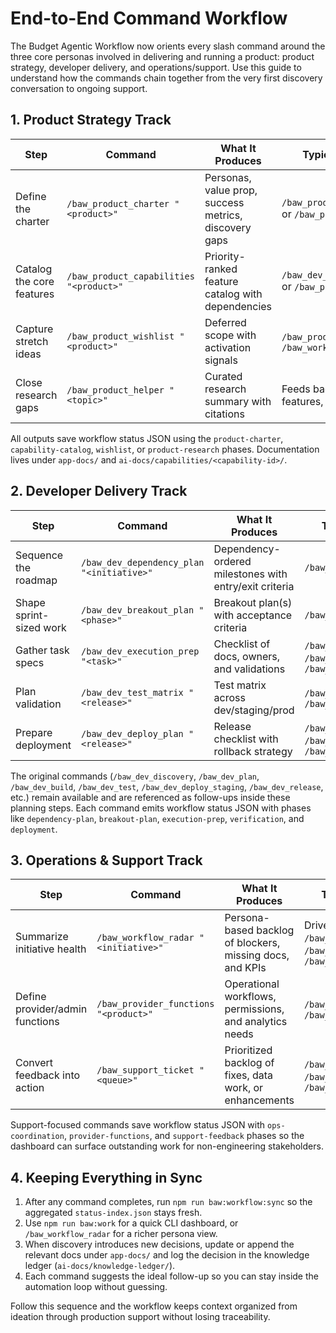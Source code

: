 # End-to-End Command Workflow

The Budget Agentic Workflow now orients every slash command around the three core personas involved in delivering and running a product: product strategy, developer delivery, and operations/support. Use this guide to understand how the commands chain together from the very first discovery conversation to ongoing support.

## 1. Product Strategy Track
| Step | Command | What It Produces | Typical Next Step |
| --- | --- | --- | --- |
| Define the charter | `/baw_product_charter "<product>"` | Personas, value prop, success metrics, discovery gaps | `/baw_product_capabilities` or `/baw_product_helper` |
| Catalog the core features | `/baw_product_capabilities "<product>"` | Priority-ranked feature catalog with dependencies | `/baw_dev_dependency_plan` or `/baw_product_wishlist` |
| Capture stretch ideas | `/baw_product_wishlist "<product>"` | Deferred scope with activation signals | `/baw_product_helper` or `/baw_workflow_radar` |
| Close research gaps | `/baw_product_helper "<topic>"` | Curated research summary with citations | Feeds back into charter, features, or wishlist |

All outputs save workflow status JSON using the `product-charter`, `capability-catalog`, `wishlist`, or `product-research` phases. Documentation lives under `app-docs/` and `ai-docs/capabilities/<capability-id>/`.

## 2. Developer Delivery Track
| Step | Command | What It Produces | Typical Next Step |
| --- | --- | --- | --- |
| Sequence the roadmap | `/baw_dev_dependency_plan "<initiative>"` | Dependency-ordered milestones with entry/exit criteria | `/baw_dev_breakout_plan` |
| Shape sprint-sized work | `/baw_dev_breakout_plan "<phase>"` | Breakout plan(s) with acceptance criteria | `/baw_dev_execution_prep` |
| Gather task specs | `/baw_dev_execution_prep "<task>"` | Checklist of docs, owners, and validations | `/baw_dev_discovery`, `/baw_dev_build`, or `/baw_dev_test_matrix` |
| Plan validation | `/baw_dev_test_matrix "<release>"` | Test matrix across dev/staging/prod | `/baw_dev_test`, `/baw_uat`, `/baw_dev_deploy_plan` |
| Prepare deployment | `/baw_dev_deploy_plan "<release>"` | Release checklist with rollback strategy | `/baw_dev_deploy_staging`, `/baw_dev_release`, `/baw_workflow_radar` |

The original commands (`/baw_dev_discovery`, `/baw_dev_plan`, `/baw_dev_build`, `/baw_dev_test`, `/baw_dev_deploy_staging`, `/baw_dev_release`, etc.) remain available and are referenced as follow-ups inside these planning steps. Each command emits workflow status JSON with phases like `dependency-plan`, `breakout-plan`, `execution-prep`, `verification`, and `deployment`.

## 3. Operations & Support Track
| Step | Command | What It Produces | Typical Next Step |
| --- | --- | --- | --- |
| Summarize initiative health | `/baw_workflow_radar "<initiative>"` | Persona-based backlog of blockers, missing docs, and KPIs | Drives `/baw_dev_execution_prep`, `/baw_product_helper`, `/baw_support_ticket` |
| Define provider/admin functions | `/baw_provider_functions "<product>"` | Operational workflows, permissions, and analytics needs | `/baw_dev_execution_prep`, `/baw_workflow_radar` |
| Convert feedback into action | `/baw_support_ticket "<queue>"` | Prioritized backlog of fixes, data work, or enhancements | `/baw_triage_bug`, `/baw_workflow_radar`, `/baw_product_wishlist` |

Support-focused commands save workflow status JSON with `ops-coordination`, `provider-functions`, and `support-feedback` phases so the dashboard can surface outstanding work for non-engineering stakeholders.

## 4. Keeping Everything in Sync
1. After any command completes, run `npm run baw:workflow:sync` so the aggregated `status-index.json` stays fresh.
2. Use `npm run baw:work` for a quick CLI dashboard, or `/baw_workflow_radar` for a richer persona view.
3. When discovery introduces new decisions, update or append the relevant docs under `app-docs/` and log the decision in the knowledge ledger (`ai-docs/knowledge-ledger/`).
4. Each command suggests the ideal follow-up so you can stay inside the automation loop without guessing.

Follow this sequence and the workflow keeps context organized from ideation through production support without losing traceability.
